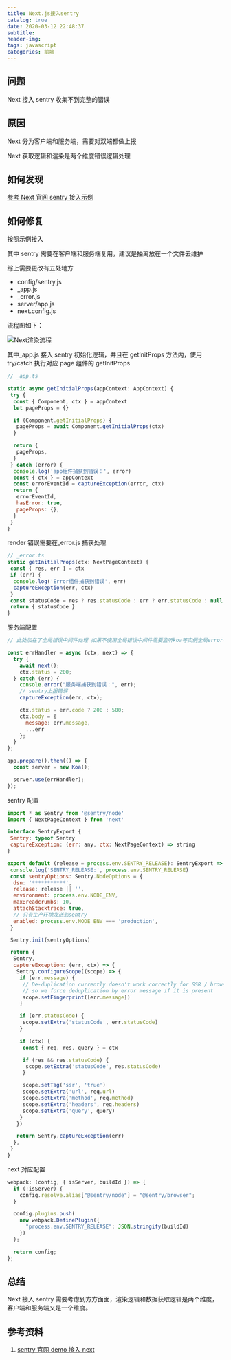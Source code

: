 ```yaml
---
title: Next.js接入sentry
catalog: true
date: 2020-03-12 22:48:37
subtitle:
header-img:
tags: javascript
categories: 前端
---
```


## 问题

Next 接入 sentry 收集不到完整的错误

## 原因

Next 分为客户端和服务端，需要对双端都做上报

Next 获取逻辑和渲染是两个维度错误逻辑处理

## 如何发现

[参考 Next 官网 sentry 接入示例](https://github.com/zeit/next.js/blob/canary/examples/with-sentry/pages/_app.js)

## 如何修复

按照示例接入

其中 sentry 需要在客户端和服务端复用，建议是抽离放在一个文件去维护

综上需要更改有五处地方

- config/sentry.js
- \_app.js
- \_error.js
- server/app.js
- next.config.js

流程图如下：

![Next渲染流程](https://s1.ax1x.com/2020/03/13/8mXosf.png)

其中\_app.js 接入 sentry 初始化逻辑，并且在 getInitProps 方法内，使用 try/catch 执行对应 page 组件的 getInitProps

```javascript
// _app.ts

static async getInitialProps(appContext: AppContext) {
 try {
  const { Component, ctx } = appContext
  let pageProps = {}

  if (Component.getInitialProps) {
   pageProps = await Component.getInitialProps(ctx)
  }

  return {
   pageProps,
  }
 } catch (error) {
  console.log('app组件捕获到错误：', error)
  const { ctx } = appContext
  const errorEventId = captureException(error, ctx)
  return {
   errorEventId,
   hasError: true,
   pageProps: {},
  }
 }
}

```

render 错误需要在\_error.js 捕获处理

```javascript
// _error.ts
static getInitialProps(ctx: NextPageContext) {
 const { res, err } = ctx
 if (err) {
  console.log('Error组件捕获到错误', err)
  captureException(err, ctx)
 }
 const statusCode = res ? res.statusCode : err ? err.statusCode : null
 return { statusCode }
}
```

服务端配置

```javascript
// 此处加在了全局错误中间件处理 如果不使用全局错误中间件需要监听koa等实例全局error事件处理

const errHandler = async (ctx, next) => {
  try {
    await next();
    ctx.status = 200;
  } catch (err) {
    console.error("服务端捕获到错误：", err);
    // sentry上报错误
    captureException(err, ctx);

    ctx.status = err.code ? 200 : 500;
    ctx.body = {
      message: err.message,
      ...err
    };
  }
};

app.prepare().then(() => {
  const server = new Koa();

  server.use(errHandler);
});
```

sentry 配置

```javascript
import * as Sentry from '@sentry/node'
import { NextPageContext } from 'next'

interface SentryExport {
 Sentry: typeof Sentry
 captureException: (err: any, ctx: NextPageContext) => string
}

export default (release = process.env.SENTRY_RELEASE): SentryExport => {
 console.log('SENTRY_RELEASE:', process.env.SENTRY_RELEASE)
 const sentryOptions: Sentry.NodeOptions = {
  dsn: '***********',
  release: release || '',
  environment: process.env.NODE_ENV,
  maxBreadcrumbs: 10,
  attachStacktrace: true,
  // 只有生产环境发送到sentry
  enabled: process.env.NODE_ENV === 'production',
 }

 Sentry.init(sentryOptions)

 return {
  Sentry,
  captureException: (err, ctx) => {
   Sentry.configureScope((scope) => {
    if (err.message) {
     // De-duplication currently doesn't work correctly for SSR / browser errors
     // so we force deduplication by error message if it is present
     scope.setFingerprint([err.message])
    }

    if (err.statusCode) {
     scope.setExtra('statusCode', err.statusCode)
    }

    if (ctx) {
     const { req, res, query } = ctx

     if (res && res.statusCode) {
      scope.setExtra('statusCode', res.statusCode)
     }

     scope.setTag('ssr', 'true')
     scope.setExtra('url', req.url)
     scope.setExtra('method', req.method)
     scope.setExtra('headers', req.headers)
     scope.setExtra('query', query)
    }
   })

   return Sentry.captureException(err)
  },
 }
}
```

next 对应配置

```javascript
webpack: (config, { isServer, buildId }) => {
  if (!isServer) {
    config.resolve.alias["@sentry/node"] = "@sentry/browser";
  }

  config.plugins.push(
    new webpack.DefinePlugin({
      "process.env.SENTRY_RELEASE": JSON.stringify(buildId)
    })
  );

  return config;
};
```

## 总结

Next 接入 sentry 需要考虑到方方面面，渲染逻辑和数据获取逻辑是两个维度，客户端和服务端又是一个维度。

## 参考资料

1. [sentry 官网 demo 接入 next](https://github.com/zeit/next.js/blob/canary/examples/with-sentry/server.js)
